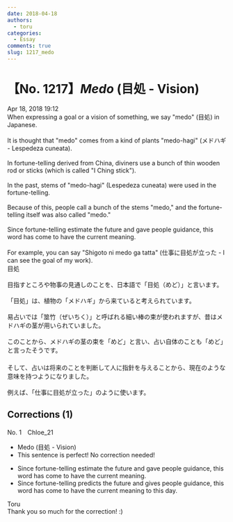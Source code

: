 ```yaml
---
date: 2018-04-18
authors:
  - toru
categories:
  - Essay
comments: true
slug: 1217_medo
---
```


# 【No. 1217】<strong><em>Medo</strong></em> (目処 - Vision)
<div class="date">Apr 18, 2018 19:12</div>
<div id="post"><div id="body_show_ori">
When expressing a goal or a vision of something, we say "medo" (目処) in Japanese.<br/><br/>It is thought that "medo" comes from a kind of plants "medo-hagi" (メドハギ - Lespedeza cuneata).<br/><br/>In fortune-telling derived from China, diviners use a bunch of thin wooden rod or sticks (which is called "I Ching stick").<br/><br/>In the past, stems of "medo-hagi" (Lespedeza cuneata) were used in the fortune-telling.<br/><br/>Because of this, people call a bunch of the stems "medo," and the fortune-telling itself was also called "medo."<br/><br/>Since fortune-telling estimate the future and gave people guidance, this word has come to have the current meaning.<br/><br/>For example, you can say "Shigoto ni medo ga tatta" (仕事に目処が立った - I can see the goal of my work).
</div></div>

<!-- more -->

<div id="post_ja"><div id="body_show_mo">
目処<br/><br/>目指すところや物事の見通しのことを、日本語で「目処（めど）」と言います。<br/><br/>「目処」は、植物の「メドハギ」から来ていると考えられています。<br/><br/>易占いでは「筮竹（ぜいちく）」と呼ばれる細い棒の束が使われますが、昔はメドハギの茎が用いられていました。<br/><br/>このことから、メドハギの茎の束を「めど」と言い、占い自体のことも「めど」と言ったそうです。<br/>　<br/>そして、占いは将来のことを判断して人に指針を与えることから、現在のような意味を持つようになりました。<br/><br/>例えば、「仕事に目処が立った」のように使います。
</div></div>

## Corrections (1)
<div id="block"><div class="first_name"> No. 1　<span class="just_name">Chloe_21</span></div><div id="block2">
<ul class="correction_field">
<li class="incorrect">Medo (目処 - Vision)</li>
<li class="corrected perfect">This sentence is perfect! No correction needed!</li>
</ul>
<ul class="correction_field">
<li class="incorrect">Since fortune-telling estimate the future and gave people guidance, this word has come to have the current meaning.</li>
<li class="corrected correct">
Since fortune-telling predicts the future and gives people guidance, this word has come to have the current meaning to this day.
</li>
</ul>
</div><div class="name"><span class="just_name">Toru</span><br>
Thank you so much for the correction! :)
</div>
</div>
